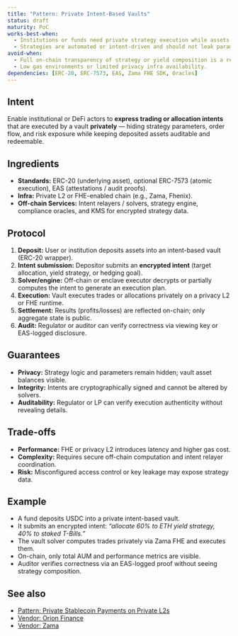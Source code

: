 ```yaml
---
title: "Pattern: Private Intent-Based Vaults"
status: draft
maturity: PoC
works-best-when:
  - Institutions or funds need private strategy execution while assets remain transparently custodied.
  - Strategies are automated or intent-driven and should not leak parameters to competitors.
avoid-when:
  - Full on-chain transparency of strategy or yield composition is a regulatory requirement.
  - Low gas environments or limited privacy infra availability.
dependencies: [ERC-20, ERC-7573, EAS, Zama FHE SDK, Oracles]
---
```


## Intent

Enable institutional or DeFi actors to **express trading or allocation intents** that are executed by a vault **privately** — hiding strategy parameters, order flow, and risk exposure while keeping deposited assets auditable and redeemable.

## Ingredients

- **Standards:** ERC-20 (underlying asset), optional ERC-7573 (atomic execution), EAS (attestations / audit proofs).
- **Infra:** Private L2 or FHE-enabled chain (e.g., Zama, Fhenix).
- **Off-chain Services:** Intent relayers / solvers, strategy engine, compliance oracles, and KMS for encrypted strategy data.

## Protocol

1. **Deposit:** User or institution deposits assets into an intent-based vault (ERC-20 wrapper).
2. **Intent submission:** Depositor submits an **encrypted intent** (target allocation, yield strategy, or hedging goal).
3. **Solver/engine:** Off-chain or enclave executor decrypts or partially computes the intent to generate an execution plan.
4. **Execution:** Vault executes trades or allocations privately on a privacy L2 or FHE runtime.
5. **Settlement:** Results (profits/losses) are reflected on-chain; only aggregate state is public.
6. **Audit:** Regulator or auditor can verify correctness via viewing key or EAS-logged disclosure.

## Guarantees

- **Privacy:** Strategy logic and parameters remain hidden; vault asset balances visible.
- **Integrity:** Intents are cryptographically signed and cannot be altered by solvers.
- **Auditability:** Regulator or LP can verify execution authenticity without revealing details.

## Trade-offs

- **Performance:** FHE or privacy L2 introduces latency and higher gas cost.
- **Complexity:** Requires secure off-chain computation and intent relayer coordination.
- **Risk:** Misconfigured access control or key leakage may expose strategy data.

## Example

- A fund deposits USDC into a private intent-based vault.
- It submits an encrypted intent: _“allocate 60% to ETH yield strategy, 40% to staked T-Bills.”_
- The vault solver computes trades privately via Zama FHE and executes them.
- On-chain, only total AUM and performance metrics are visible.
- Auditor verifies correctness via an EAS-logged proof without seeing strategy composition.

## See also

- [Pattern: Private Stablecoin Payments on Private L2s](./pattern-privacy-l2s.md)
- [Vendor: Orion Finance](https://www.orionfinance.ai/)
- [Vendor: Zama](https://www.zama.ai/)
